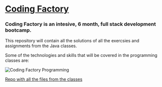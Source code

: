 <h1><a href="https://codingfactory.aueb.gr/">Coding Factory</a></h1>

<h3>
Coding Factory is an intesive, 6 month, full stack development bootcamp.
</h3>

<p>This repository will contain all the solutions of all the exercsies and assignments from the Java classes.</p>

<p>
Some of the technologies and skills that will be covered in the programming classes are:
</p>

<img src="./images/CodingFactoryProgramming.png" alt="Coding Factory Programming">

<a href="https://github.com/JohnNtirintis/CodingFactory">Repo with all the files from the classes</a>

